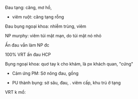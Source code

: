 Đau tạng: căng, mơ hồ,   
- viêm ruột: căng tạng rỗng   
Đau bụng ngoại khoa: nhiễm trùng, viêm   
NP murphy: viêm túi mật mạn, do túi mật nó nhỏ   
Ấn đau vẫn làm NP đc   
100% VRT ấn đau HCP   
Bụng ngoại khoa: quơ tay k cho khám, là px khách quan, "cứng"  
- Cảm ứng PM: Sờ nông đau, gồng   
- PU thành bụng: sờ sâu, đau, . viêm cấp, khu trú ở tạng   
  
VRT k mổ:   
  
  
  
  
